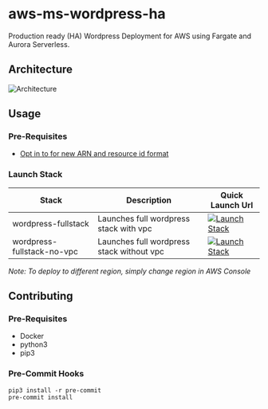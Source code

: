 # aws-ms-wordpress-ha
Production ready (HA) Wordpress Deployment for AWS using Fargate and Aurora Serverless.

## Architecture
![Architecture](https://www.lucidchart.com/publicSegments/view/460a92be-5c10-49c2-bbae-f2811c081918/image.png)

## Usage

### Pre-Requisites
- [Opt in to for new ARN and resource id format](https://aws.amazon.com/blogs/compute/migrating-your-amazon-ecs-deployment-to-the-new-arn-and-resource-id-format-2/)

### Launch Stack
Stack                          | Description                                 | Quick Launch Url
-------------------------------|---------------------------------------------|-----------------------------------
wordpress-fullstack            | Launches full wordpress stack with vpc      | [![Launch Stack](https://cdn.rawgit.com/buildkite/cloudformation-launch-stack-button-svg/master/launch-stack.svg)](https://console.aws.amazon.com/cloudformation/home?region=us-west-2#/stacks/new?templateURL=https://wp-cfn-deploy-s3-cloudformationbucket-1imzg0gegwkod.s3-us-west-2.amazonaws.com/v1/infrastructure/cloudformation/wp-fullstack-vpc.yaml&stackName=wordpress)
wordpress-fullstack-no-vpc     | Launches full wordpress stack without vpc   | [![Launch Stack](https://cdn.rawgit.com/buildkite/cloudformation-launch-stack-button-svg/master/launch-stack.svg)](https://console.aws.amazon.com/cloudformation/home?region=us-west-2#/stacks/new?templateURL=https://wp-cfn-deploy-s3-cloudformationbucket-1imzg0gegwkod.s3-us-west-2.amazonaws.com/v1/infrastructure/cloudformation/wp-fullstack-no-vpc.yaml&stackName=wordpress)

*Note: To deploy to different region, simply change region in AWS Console*

## Contributing

### Pre-Requisites
- Docker
- python3
- pip3


### Pre-Commit Hooks
```
pip3 install -r pre-commit
pre-commit install
```
